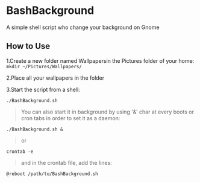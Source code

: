 # BashBackground
A simple shell script who change your background on Gnome 

## How to Use 

1.Create a new folder named Wallpapersin the Pictures folder of your home:
`mkdir ~/Pictures/Wallpapers/`


2.Place all your wallpapers in the folder

3.Start the script from a shell:

`./BashBackground.sh`

> You can also start it in background by using '&' char at every boots or cron tabs in order to set it as a daemon:

`./BashBackground.sh &`

> or 

`crontab -e`

> and in the crontab file, add the lines:

`@reboot /path/to/BashBackground.sh`



